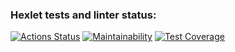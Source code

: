 ### Hexlet tests and linter status:
[![Actions Status](https://github.com/TorTicc/frontend-project-46/actions/workflows/hexlet-check.yml/badge.svg)](https://github.com/TorTicc/frontend-project-46/actions)
[![Maintainability](https://api.codeclimate.com/v1/badges/3a61589f21919c43f51d/maintainability)](https://codeclimate.com/github/TorTicc/frontend-project-46/maintainability)
[![Test Coverage](https://api.codeclimate.com/v1/badges/3a61589f21919c43f51d/test_coverage)](https://codeclimate.com/github/TorTicc/frontend-project-46/test_coverage)
